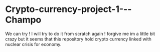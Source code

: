 # Crypto-currency-project-1---Champo
We can try ! I will try to do it from scratch again !
forgive me im a little bit crazy but it seems that this repository hold crypto currency linked with nuclear crisis for economy.
